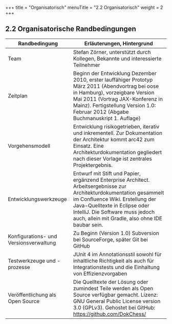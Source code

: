 +++
title = "Organisatorisch"
menuTitle = "2.2 Organisatorisch"
weight = 2
+++

## 2.2 Organisatorische Randbedingungen

| Randbedingung | Erläuterungen, Hintergrund |
|---------------|----------------------------|
| Team | Stefan Zörner, unterstützt durch Kollegen, Bekannte und interessierte Teilnehmer |
| Zeitplan | Beginn der Entwicklung Dezember 2010, erster lauffähiger Prototyp März 2011 (Abendvortrag bei oose in Hamburg), vorzeigbare Version Mai 2011 (Vortrag JAX-Konferenz in Mainz). Fertigstellung Version 1.0: Februar 2012 (Abgabe Buchmanuskript 1. Auflage)
| Vorgehensmodell | Entwicklung risikogetrieben, iterativ und inkrementell. Zur Dokumentation der Architektur kommt arc42 zum Einsatz. Eine Architekturdokumentation gegliedert nach dieser Vorlage ist zentrales Projektergebnis. |
| Entwicklungswerkzeuge | Entwurf mit Stift und Papier, ergänzend Enterprise Architect. Arbeitsergebnisse zur Architekturdokumentation gesammelt im Confluence Wiki. Erstellung der Java-Quelltexte in Eclipse oder IntelliJ. Die Software muss jedoch auch, allein mit Gradle, also ohne IDE baubar sein. |
| Konfigurations- und Versionsverwaltung | Zu Beginn (Version 1.0) Subversion bei SourceForge, später Git bei GitHub |
| Testwerkzeuge und -prozesse | JUnit 4 im Annotationsstil sowohl für inhaltliche Richtigkeit als auch für Integrationstests und die Einhaltung von Effizienzvorgaben |
| Veröffentlichung als Open Source | Die Quelltexte der Lösung oder zumindest Teile werden als Open Source verfügbar gemacht. Lizenz: GNU General Public License version 3.0 (GPLv3). Gehostet bei GitHub: https://github.com/DokChess/ |
